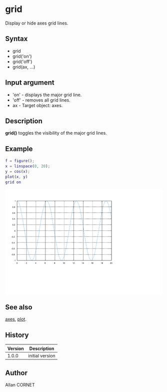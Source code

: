 # grid

Display or hide axes grid lines.

## Syntax

- grid
- grid('on')
- grid('off')
- grid(ax, ...)

## Input argument

- 'on' - displays the major grid line.
- 'off' - removes all grid lines.
- ax - Target object: axes.

## Description

  <p><b>grid()</b> toggles the visibility of the major grid lines.</p>

## Example

```matlab
f = figure();
x = linspace(0, 20);
y = cos(x);
plot(x, y)
grid on
```

<img src="grid_97ED9AFB.svg" align="middle"/>

## See also

[axes](axes.md), [plot](plot.md).

## History

| Version | Description     |
| ------- | --------------- |
| 1.0.0   | initial version |

## Author

Allan CORNET
